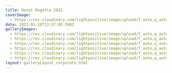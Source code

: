 ```yaml
---
title: Dunai Regatta 2022
coverImage:
  - https://res.cloudinary.com/lightpositive/image/upload/f_auto,q_auto/v1676555871/uploads/T-Mobile_Globus%20konzervgy%C3%A1r%202022/KIOSK-Max%20and%20Future-HPE%20kar%C3%A1csony%202022/Brain%20Bar%202022/Forr%C3%A1spont%202022/Dunai%20Regatta%202022/309756626_526231199506162_8876374824374461506_n.jpg
date: 2023-02-16T13:57:05.590Z
galleryImages:
  - https://res.cloudinary.com/lightpositive/image/upload/f_auto,q_auto/v1676555871/uploads/T-Mobile_Globus%20konzervgy%C3%A1r%202022/KIOSK-Max%20and%20Future-HPE%20kar%C3%A1csony%202022/Brain%20Bar%202022/Forr%C3%A1spont%202022/Dunai%20Regatta%202022/okt%C3%B3ber.jpg
  - https://res.cloudinary.com/lightpositive/image/upload/f_auto,q_auto/v1676555871/uploads/T-Mobile_Globus%20konzervgy%C3%A1r%202022/KIOSK-Max%20and%20Future-HPE%20kar%C3%A1csony%202022/Brain%20Bar%202022/Forr%C3%A1spont%202022/Dunai%20Regatta%202022/310230667_526229302839685_6952235113524837078_n.jpg
  - https://res.cloudinary.com/lightpositive/image/upload/f_auto,q_auto/v1676555871/uploads/T-Mobile_Globus%20konzervgy%C3%A1r%202022/KIOSK-Max%20and%20Future-HPE%20kar%C3%A1csony%202022/Brain%20Bar%202022/Forr%C3%A1spont%202022/Dunai%20Regatta%202022/309756626_526231199506162_8876374824374461506_n.jpg
  - https://res.cloudinary.com/lightpositive/image/upload/f_auto,q_auto/v1676555871/uploads/T-Mobile_Globus%20konzervgy%C3%A1r%202022/KIOSK-Max%20and%20Future-HPE%20kar%C3%A1csony%202022/Brain%20Bar%202022/Forr%C3%A1spont%202022/Dunai%20Regatta%202022/310684303_526233836172565_5536858384491529056_n.jpg
  - https://res.cloudinary.com/lightpositive/image/upload/f_auto,q_auto/v1676555871/uploads/T-Mobile_Globus%20konzervgy%C3%A1r%202022/KIOSK-Max%20and%20Future-HPE%20kar%C3%A1csony%202022/Brain%20Bar%202022/Forr%C3%A1spont%202022/Dunai%20Regatta%202022/309749736_526230536172895_8645260059483182409_n.jpg
  - https://res.cloudinary.com/lightpositive/image/upload/f_auto,q_auto/v1676555871/uploads/T-Mobile_Globus%20konzervgy%C3%A1r%202022/KIOSK-Max%20and%20Future-HPE%20kar%C3%A1csony%202022/Brain%20Bar%202022/Forr%C3%A1spont%202022/Dunai%20Regatta%202022/311211036_527464919382790_2595342843451355262_n.jpg
layout: galleryLayout_corporate.html
---
```

